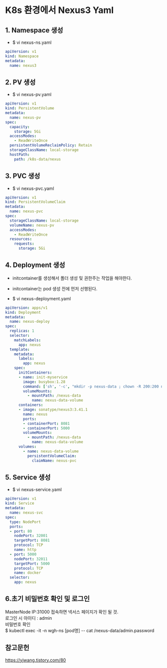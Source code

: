 # K8s 환경에서 Nexus3 Yaml

## 1. Namespace 생성
  * $ vi nexus-ns.yaml   
~~~~yaml
apiVersion: v1   
kind: Namespace   
metadata:   
  name: nexus3   
~~~~

## 2. PV 생성
  * $ vi nexus-pv.yaml

~~~~yaml
apiVersion: v1
kind: PersistentVolume
metadata:
  name: nexus-pv
spec:
  capacity:
    storage: 5Gi
  accessModes:
    - ReadWriteOnce
  persistentVolumeReclaimPolicy: Retain
  storageClassName: local-storage
  hostPath:
    path: /k8s-data/nexus
~~~~

## 3. PVC 생성
  * $ vi nexus-pvc.yaml
~~~~yaml
apiVersion: v1
kind: PersistentVolumeClaim
metadata:
  name: nexus-pvc
spec:
  storageClassName: local-storage
  volumeName: nexus-pv
  accessModes:
    - ReadWriteOnce
  resources:
    requests:
      storage: 5Gi
~~~~

## 4. Deployment 생성
  * initcontainer를 생성해서 폴더 생성 및 권한주는 작업을 해야한다.
  * initcontainer는 pod 생성 전에 먼저 선행된다.
  
  * $ vi nexus-deployment.yaml
  
~~~~yaml
apiVersion: apps/v1
kind: Deployment
metadata:
  name: nexus-deploy
spec:
  replicas: 1
  selector:
    matchLabels:
      app: nexus
  template:
    metadata:
      labels:
        app: nexus
    spec:
      initContainers:
      - name: init-myservice
        image: busybox:1.28
        command: ['sh', '-c', "mkdir -p nexus-data ; chown -R 200:200 nexus-data "]
        volumeMounts:
          - mountPath: /nexus-data
            name: nexus-data-volume
      containers:
      - image: sonatype/nexus3:3.41.1
        name: nexus
        ports:
        - containerPort: 8081
        - containerPort: 5000
        volumeMounts:
          - mountPath: /nexus-data
            name: nexus-data-volume
      volumes:
        - name: nexus-data-volume
          persistentVolumeClaim:
            claimName: nexus-pvc
~~~~

## 5. Service 생성
  * $ vi nexus-service.yaml
~~~~yaml
apiVersion: v1
kind: Service
metadata:
  name: nexus-svc
spec:
  type: NodePort
  ports:
  - port: 80
    nodePort: 32001
    targetPort: 8081
    protocol: TCP
    name: http
  - port: 5000
    nodePort: 32011
    targetPort: 5000
    protocol: TCP
    name: docker
  selector:
    app: nexus
~~~~


 ## 6.초기 비밀번호 확인 및 로그인
  MasterNode IP:31000 접속하면 넥서스 페이지가 확인 될 것.   
  로그인 시 아이디 : admin   
  비밀번호 확인   
  $ kubectl exec -it -n wgh-ns [pod명] -- cat /nexus-data/admin.password


## 참고문헌
https://yjwang.tistory.com/80
